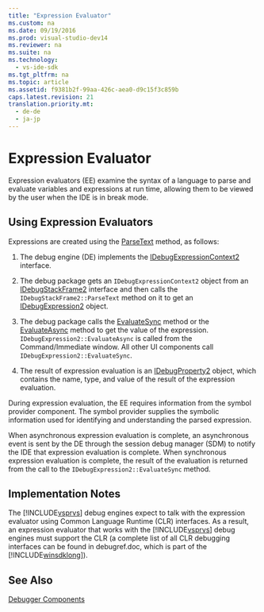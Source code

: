 ```yaml
---
title: "Expression Evaluator"
ms.custom: na
ms.date: 09/19/2016
ms.prod: visual-studio-dev14
ms.reviewer: na
ms.suite: na
ms.technology: 
  - vs-ide-sdk
ms.tgt_pltfrm: na
ms.topic: article
ms.assetid: f9381b2f-99aa-426c-aea0-d9c15f3c859b
caps.latest.revision: 21
translation.priority.mt: 
  - de-de
  - ja-jp
---
```

# Expression Evaluator
Expression evaluators (EE) examine the syntax of a language to parse and evaluate variables and expressions at run time, allowing them to be viewed by the user when the IDE is in break mode.  
  
## Using Expression Evaluators  
 Expressions are created using the [ParseText](../vs140/IDebugExpressionContext2--ParseText.md) method, as follows:  
  
1.  The debug engine (DE) implements the [IDebugExpressionContext2](../vs140/IDebugExpressionContext2.md) interface.  
  
2.  The debug package gets an `IDebugExpressionContext2` object from an [IDebugStackFrame2](../vs140/IDebugStackFrame2.md) interface and then calls the `IDebugStackFrame2::ParseText` method on it to get an [IDebugExpression2](../vs140/IDebugExpression2.md) object.  
  
3.  The debug package calls the [EvaluateSync](../vs140/IDebugExpression2--EvaluateSync.md) method or the [EvaluateAsync](../vs140/IDebugExpression2--EvaluateAsync.md) method to get the value of the expression. `IDebugExpression2::EvaluateAsync` is called from the Command/Immediate window. All other UI components call `IDebugExpression2::EvaluateSync`.  
  
4.  The result of expression evaluation is an [IDebugProperty2](../vs140/IDebugProperty2.md) object, which contains the name, type, and value of the result of the expression evaluation.  
  
 During expression evaluation, the EE requires information from the symbol provider component. The symbol provider supplies the symbolic information used for identifying and understanding the parsed expression.  
  
 When asynchronous expression evaluation is complete, an asynchronous event is sent by the DE through the session debug manager (SDM) to notify the IDE that expression evaluation is complete. When synchronous expression evaluation is complete, the result of the evaluation is returned from the call to the `IDebugExpression2::EvaluateSync` method.  
  
## Implementation Notes  
 The [!INCLUDE[vsprvs](../vs140/includes/vsprvs_md.md)] debug engines expect to talk with the expression evaluator using Common Language Runtime (CLR) interfaces. As a result, an expression evaluator that works with the [!INCLUDE[vsprvs](../vs140/includes/vsprvs_md.md)] debug engines must support the CLR (a complete list of all CLR debugging interfaces can be found in debugref.doc, which is part of the [!INCLUDE[winsdklong](../vs140/includes/winsdklong_md.md)]).  
  
## See Also  
 [Debugger Components](../vs140/Debugger-Components.md)